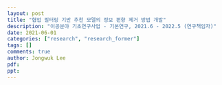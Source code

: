 ```yaml
---
layout: post
title: "협업 필터링 기반 추천 모델의 정보 편향 제거 방법 개발"
description: "이공분야 기초연구사업 - 기본연구, 2021.6 - 2022.5 (연구책임자)"
date: 2021-06-01
categories: ["research", "research_former"]
tags: []
comments: true
author: Jongwuk Lee
pdf:
ppt:
---
```

